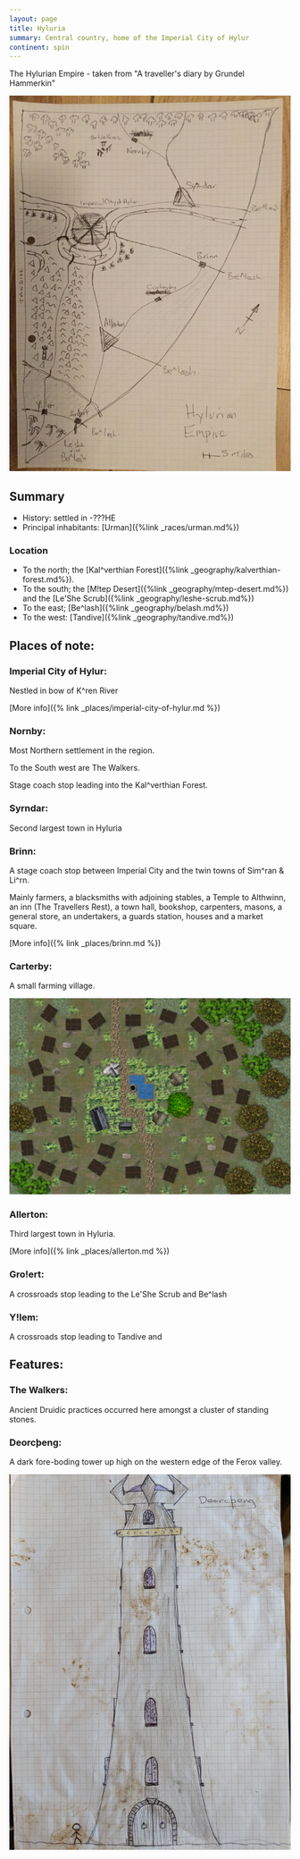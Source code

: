 ```yaml
---
layout: page
title: Hyluria
summary: Central country, home of the Imperial City of Hylur
continent: spin
---
```


The Hylurian Empire - taken from "A traveller's diary by Grundel Hammerkin"

![Hyluria](/assets/Hylurian-empire.JPG)

## Summary

- History: settled in -???HE
- Principal inhabitants: [Urman]({%link _races/urman.md%})

### Location

- To the north; the [Kal^verthian Forest]({%link _geography/kalverthian-forest.md%}). 
- To the south; the [M!tep Desert]({%link _geography/mtep-desert.md%}) and the [Le'She Scrub]({%link _geography/leshe-scrub.md%})
- To the east; [Be^lash]({%link _geography/belash.md%})
- To the west: [Tandive]({%link _geography/tandive.md%})

## Places of note:

### Imperial City of Hylur:
Nestled in bow of K^ren River

[More info]({% link _places/imperial-city-of-hylur.md %})

### Nornby:

Most Northern settlement in the region. 

To the South west are The Walkers.

Stage coach stop leading into the Kal^verthian Forest.

### Syrndar:

Second largest town in Hyluria

### Brinn:

A stage coach stop between Imperial City and the twin towns of Sim^ran & Li^rn. 

Mainly farmers, a blacksmiths with adjoining stables, a Temple to Althwinn, an inn (The Travellers Rest), a town hall, bookshop, carpenters, masons, a general store, an undertakers, a guards station, houses and a market square.

[More info]({% link _places/brinn.md %})

### Carterby:

A small farming village.

![Carterby](/assets/carterby.jpg)

### Allerton:

Third largest town in Hyluria.

[More info]({% link _places/allerton.md %})

### Gro!ert:

A crossroads stop leading to the Le'She Scrub and Be^lash

### Y!lem:

A crossroads stop leading to Tandive and 

## Features:

### The Walkers:

Ancient Druidic practices occurred here amongst a cluster of standing stones.

### Deorcþeng:

A dark fore-boding tower up high on the western edge of the Ferox valley.

![Deorctheng](/assets/deorctheng.jpg)

